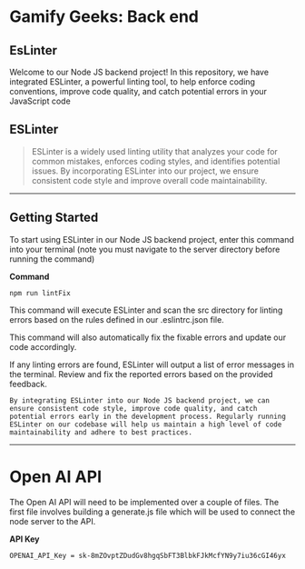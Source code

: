 # Gamify Geeks: Back end

## EsLinter

Welcome to our Node JS backend project! In this repository, we have integrated ESLinter, a powerful linting tool, to help enforce coding conventions, improve code quality, and catch potential errors in your JavaScript code

## ESLinter 
>ESLinter is a widely used linting utility that analyzes your code for common mistakes, enforces coding styles, and identifies potential issues. By incorporating ESLinter into our project, we ensure consistent code style and improve overall code maintainability.

---
## Getting Started
To start using ESLinter in our Node JS backend project, enter this command into your terminal (note you must navigate to the server directory before running the command)

**Command**

`npm run lintFix`

This command will execute ESLinter and scan the src directory for linting errors based on the rules defined in our .eslintrc.json file.

This command will also automatically fix the fixable errors and update our code accordingly.

If any linting errors are found, ESLinter will output a list of error messages in the terminal. Review and fix the reported errors based on the provided feedback.

    By integrating ESLinter into our Node JS backend project, we can ensure consistent code style, improve code quality, and catch potential errors early in the development process. Regularly running ESLinter on our codebase will help us maintain a high level of code maintainability and adhere to best practices.

---

# Open AI API

The Open AI API will need to be implemented over a couple of files. The first file involves building a generate.js file which will be used to connect the node server to the API.

**API Key**

`OPENAI_API_Key = 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`